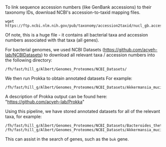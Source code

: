 
To link sequence accession numbers (like GenBank accessions) to their taxonomy IDs, download NCBI's accession-to-taxid mapping files.
```
wget https://ftp.ncbi.nlm.nih.gov/pub/taxonomy/accession2taxid/nucl_gb.accession2taxid.gz
```
Of note, this is a huge file - it contains all bacterial taxa and accession numbers associated with that taxa (all genes).


For bacterial genomes, we used NCBI Datasets (https://github.com/acyeh-lab/NCBIDatasets) to download all relevant taxa / accession numbers into the following directory:
```
/fh/fast/hill_g/Albert/Genomes_Proteomes/NCBI_Datasets/
```

We then run Prokka to obtain annotated datasets For example:
```
/fh/fast/hill_g/Albert/Genomes_Proteomes/NCBI_Datasets/Akkermansia_muciniphilia/ncbi_dataset/data/GCF_009731575.1/annotation_output
```

A description of Prokka output can be found here: "https://github.com/acyeh-lab/Prokka"

Using this pipeline, we have stored annotated datasets for all of the relevant taxa, for example:
```
/fh/fast/hill_g/Albert/Genomes_Proteomes/NCBI_Datasets/Bacteroides_thetaiotaomicron/ncbi_dataset/data/GCF_014131755.1/annotation_output
/fh/fast/hill_g/Albert/Genomes_Proteomes/NCBI_Datasets/Akkermansia_muciniphilia/ncbi_dataset/data/GCF_009731575.1/annotation_output
```

This can assist in the search of genes, such as the ```buk``` gene.
